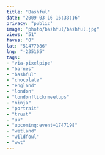 ```yaml
---
title: "Bashful"
date: "2009-03-16 16:33:16"
privacy: "public"
image: "photo/bashful/bashful.jpg"
views: "51"
faves: "0"
lat: "51477086"
lng: "-235165"
tags:
- "via-pixelpipe"
- "barnes"
- "bashful"
- "chocolate"
- "england"
- "london"
- "londonflickrmeetups"
- "ninja"
- "portrait"
- "trust"
- "uk"
- "upcoming:event=1747198"
- "wetland"
- "wildfowl"
- "wwt"
---
```

<a href="/photos/2009/03/16/bashful"></a>
